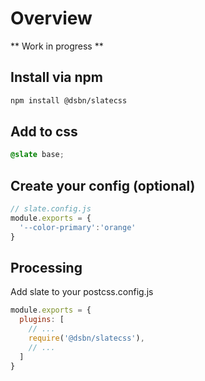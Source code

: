 # Overview

** Work in progress **

## Install via npm

```bash
npm install @dsbn/slatecss
```

## Add to css

```css
@slate base;
```

## Create your config (optional)

```js
// slate.config.js
module.exports = {
  '--color-primary':'orange'
}
```

## Processing

Add slate to your postcss.config.js

```js
module.exports = {
  plugins: [
    // ...
    require('@dsbn/slatecss'),
    // ...
  ]
}
```
